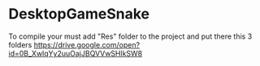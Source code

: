 # DesktopGameSnake

To compile your must add "Res" folder to the project and put there this 3 folders https://drive.google.com/open?id=0B_XwlqYy2uuOajJBQVVwSHlkSW8
